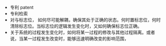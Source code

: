 - 专利 patent
- 专利检索
- 对与标志位， 如何尽可能解耦，确保其处于正确的状态。何时置标志位，何时清除标志位。当标志位的逻辑发生变化时，又如何确保标志位正确。
- 关于系统的过程发生变化时，如何将某一过程的修改与其他过程隔离。或者说，当某一过程发生改变时，能够迅速明确改变的影响范围，